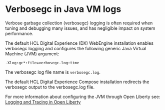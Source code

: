 # Verbosegc in Java VM logs

Verbose garbage collection \(verbosegc\) logging is often required when tuning and debugging many issues, and has negligible impact on system performance.

The default HCL Digital Experience (DX) WebEngine installation enables verbosegc logging and configures the following generic Java Virtual Machine (JVM) argument:

`-Xlog:gc*:file=verbosegc.log:time`

The verbosegc log file name is `verbosegc.log`. 

The default HCL Digital Experience Compose installation redirects the verbosegc output to the verbosegc.log file.

For more information about configuring the JVM through Open Liberty see: [Logging and Tracing in Open Liberty](https://openliberty.io/docs/latest/log-trace-configuration.html)


